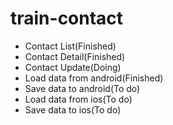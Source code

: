 # train-contact

- Contact List(Finished)
- Contact Detail(Finished)
- Contact Update(Doing)
- Load data from android(Finished)
- Save data to android(To do)
- Load data from ios(To do)
- Save data to ios(To do)